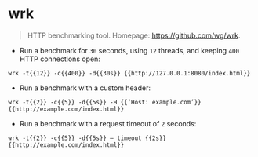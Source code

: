 # wrk

> HTTP benchmarking tool.
> Homepage: <https://github.com/wg/wrk>.

- Run a benchmark for `30` seconds, using `12` threads, and keeping `400` HTTP connections open:

`wrk -t{{12}} -c{{400}} -d{{30s}} {{http://127.0.0.1:8080/index.html}}`

- Run a benchmark with a custom header:

`wrk -t{{2}} -c{{5}} -d{{5s}} -H {{‘Host: example.com’}} {{http://example.com/index.html}}`

- Run a benchmark with a request timeout of `2` seconds:

`wrk -t{{2}} -c{{5}} -d{{5s}} — timeout {{2s}} {{http://example.com/index.html}}`
